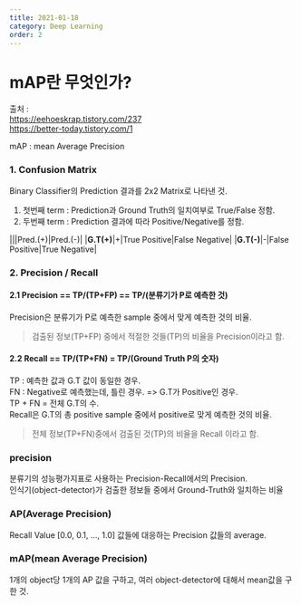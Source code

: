 ```yaml
---
title: 2021-01-18
category: Deep Learning
order: 2
---
```


# mAP란 무엇인가?
출처 :  
https://eehoeskrap.tistory.com/237  
https://better-today.tistory.com/1  

mAP : mean Average Precision

### 1. Confusion Matrix  
Binary Classifier의 Prediction 결과를 2x2 Matrix로 나타낸 것.  
1) 첫번째 term : Prediction과 Ground Truth의 일치여부로 True/False 정함.  
2) 두번째 term : Prediction 결과에 따라 Positive/Negative를 정함.  

|||Pred.(+)|Pred.(-)|
|**G.T(+)**|+|True Positive|False Negative|
|**G.T(-)**|-|False Positive|True Negative|

### 2. Precision / Recall
#### 2.1 Precision == TP/(TP+FP) == TP/(분류기가 P로 예측한 것)
Precision은 분류기가 P로 예측한 sample 중에서 맞게 예측한 것의 비율.
> 검출된 정보(TP+FP) 중에서 적절한 것들(TP)의 비율을 Precision이라고 함.


#### 2.2 Recall == TP/(TP+FN) = TP/(Ground Truth P의 숫자)
TP : 예측한 값과 G.T 값이 동일한 경우.  
FN : Negative로 예측했는데, 틀린 경우. => G.T가 Positive인 경우.  
TP + FN = 전체 G.T의 수.  
Recall은 G.T의 총 positive sample 중에서 positive로 맞게 예측한 것의 비율.
> 전체 정보(TP+FN)중에서 검출된 것(TP)의 비율을 Recall 이라고 함.


### precision
분류기의 성능평가지표로 사용하는 Precision-Recall에서의 Precision.  
인식기(object-detector)가 검출한 정보들 중에서 Ground-Truth와 일치하는 비율  

### AP(Average Precision)
Recall Value [0.0, 0.1, ..., 1.0] 값들에 대응하는 Precision 값들의 average.  

### mAP(mean Average Precision)
1개의 object당 1개의 AP 값을 구하고, 여러 object-detector에 대해서 mean값을 구한 것.  

#### 